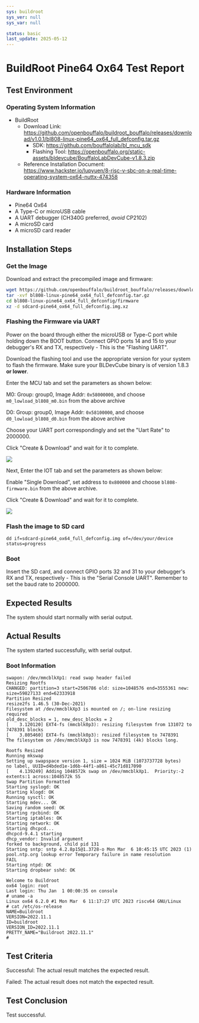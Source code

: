 ```yaml
---
sys: buildroot
sys_ver: null
sys_var: null

status: basic
last_update: 2025-05-12
---
```


# BuildRoot Pine64 Ox64 Test Report

## Test Environment

### Operating System Information

- BuildRoot
  - Download Link: https://github.com/openbouffalo/buildroot_bouffalo/releases/download/v1.0.1/bl808-linux-pine64_ox64_full_defconfig.tar.gz
    - SDK: https://github.com/bouffalolab/bl_mcu_sdk
    - Flashing Tool: https://openbouffalo.org/static-assets/bldevcube/BouffaloLabDevCube-v1.8.3.zip
  - Reference Installation Document: https://www.hackster.io/lupyuen/8-risc-v-sbc-on-a-real-time-operating-system-ox64-nuttx-474358

### Hardware Information

- Pine64 Ox64
- A Type-C or microUSB cable
- A UART debugger (CH340G preferred, *avoid* CP2102)
- A microSD card
- A microSD card reader

## Installation Steps

### Get the Image

Download and extract the precompiled image and firmware:
```bash
wget https://github.com/openbouffalo/buildroot_bouffalo/releases/download/v1.0.1/bl808-linux-pine64_ox64_full_defconfig.tar.gz
tar -xvf bl808-linux-pine64_ox64_full_defconfig.tar.gz
cd bl808-linux-pine64_ox64_full_defconfig/firmware
xz -d sdcard-pine64_ox64_full_defconfig.img.xz
```

### Flashing the Firmware via UART

Power on the board through either the microUSB or Type-C port while holding down the BOOT button. Connect GPIO ports 14 and 15 to your debugger's RX and TX, respectively - This is the "Flashing UART".

Download the flashing tool and use the appropriate version for your system to flash the firmware. Make sure your BLDevCube binary is of version 1.8.3 **or lower**.

Enter the MCU tab and set the parameters as shown below:

M0: Group: group0, Image Addr: `0x58000000`, and choose `m0_lowload_bl808_m0.bin` from the above archive

D0: Group: group0, Image Addr: `0x58100000`, and choose `d0_lowload_bl808_d0.bin` from the above archive

Choose your UART port correspondingly and set the "Uart Rate" to 2000000.

Click "Create & Download" and wait for it to complete.

![](mcu.png)

Next, Enter the IOT tab and set the parameters as shown below:

Enable "Single Download", set address to `0x800000` and choose `bl808-firmware.bin` from the above archive.

Click "Create & Download" and wait for it to complete.

![](iot.png)

### Flash the image to SD card

```shell
dd if=sdcard-pine64_ox64_full_defconfig.img of=/dev/your/device status=progress
```

### Boot

Insert the SD card, and connect GPIO ports 32 and 31 to your debugger's RX and TX, respectively - This is the "Serial Console UART". Remember to set the baud rate to 2000000.

## Expected Results

The system should start normally with serial output.

## Actual Results

The system started successfully, with serial output.

### Boot Information

```log
swapon: /dev/mmcblkXp1: read swap header failed
Resizing Rootfs
CHANGED: partition=3 start=2506786 old: size=1048576 end=3555361 new: size=59827133 end=62333918
Partition Resized
resize2fs 1.46.5 (30-Dec-2021)
Filesystem at /dev/mmcblkXp3 is mounted on /; on-line resizing required
old_desc_blocks = 1, new_desc_blocks = 2
[    3.120120] EXT4-fs (mmcblk0p3): resizing filesystem from 131072 to 7478391 blocks
[    3.805460] EXT4-fs (mmcblk0p3): resized filesystem to 7478391
The filesystem on /dev/mmcblkXp3 is now 7478391 (4k) blocks long.

Rootfs Resized
Running mkswap
Setting up swapspace version 1, size = 1024 MiB (1073737728 bytes)
no label, UUID=d4bded1e-1d6b-44f1-a861-45c71d817090
[    4.139249] Adding 1048572k swap on /dev/mmcblkXp1.  Priority:-2 extents:1 across:1048572k SS
Swap Partition Formatted
Starting syslogd: OK
Starting klogd: OK
Running sysctl: OK
Starting mdev... OK
Saving random seed: OK
Starting rpcbind: OK
Starting iptables: OK
Starting network: OK
Starting dhcpcd...
dhcpcd-9.4.1 starting
dhcp_vendor: Invalid argument
forked to background, child pid 131
Starting sntp: sntp 4.2.8p15@1.3728-o Mon Mar  6 10:45:15 UTC 2023 (1)
pool.ntp.org lookup error Temporary failure in name resolution
FAIL
Starting ntpd: OK
Starting dropbear sshd: OK

Welcome to Buildroot
ox64 login: root
Last login: Thu Jan  1 00:00:35 on console
# uname -a
Linux ox64 6.2.0 #1 Mon Mar  6 11:17:27 UTC 2023 riscv64 GNU/Linux
# cat /etc/os-release
NAME=Buildroot
VERSION=2022.11.1
ID=buildroot
VERSION_ID=2022.11.1
PRETTY_NAME="Buildroot 2022.11.1"
#

```

## Test Criteria

Successful: The actual result matches the expected result.

Failed: The actual result does not match the expected result.

## Test Conclusion

Test successful.

